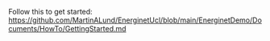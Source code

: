 Follow this to get started: https://github.com/MartinALund/EnerginetUcl/blob/main/EnerginetDemo/Documents/HowTo/GettingStarted.md
